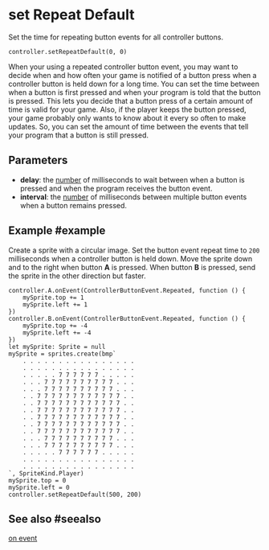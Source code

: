 # set Repeat Default

Set the time for repeating button events for all controller buttons.

```sig
controller.setRepeatDefault(0, 0)
```

When your using a repeated controller button event, you may want to decide when and how often your game is notified of a button press when a controller button is held down for a long time. You can set the time between when a button is first pressed and when your program is told that the button is pressed. This lets you decide that a button press of a certain amount of time is valid for your game. Also, if the player keeps the button pressed, your game probably only wants to know about it every so often to make updates. So, you can set the amount of time between the events that tell your program that a button is still pressed.

## Parameters

* **delay**: the [number](/types/number) of milliseconds to wait between when a button is pressed and when the program receives the button event.
* **interval**: the [number](/types/number) of milliseconds between multiple button events when a button remains pressed.

## Example #example

Create a sprite with a circular image.  Set the button event repeat time to `200` milliseconds when a controller button is held down. Move the sprite down and to the right when button **A** is pressed. When button **B** is pressed, send the sprite in the other direction but faster.

```blocks
controller.A.onEvent(ControllerButtonEvent.Repeated, function () {
    mySprite.top += 1
    mySprite.left += 1
})
controller.B.onEvent(ControllerButtonEvent.Repeated, function () {
    mySprite.top += -4
    mySprite.left += -4
})
let mySprite: Sprite = null
mySprite = sprites.create(bmp`
    . . . . . . . . . . . . . . . .
    . . . . . . . . . . . . . . . .
    . . . . . 7 7 7 7 7 7 . . . . .
    . . . 7 7 7 7 7 7 7 7 7 7 . . .
    . . . 7 7 7 7 7 7 7 7 7 7 . . .
    . . 7 7 7 7 7 7 7 7 7 7 7 7 . .
    . . 7 7 7 7 7 7 7 7 7 7 7 7 . .
    . . 7 7 7 7 7 7 7 7 7 7 7 7 . .
    . . 7 7 7 7 7 7 7 7 7 7 7 7 . .
    . . 7 7 7 7 7 7 7 7 7 7 7 7 . .
    . . 7 7 7 7 7 7 7 7 7 7 7 7 . .
    . . . 7 7 7 7 7 7 7 7 7 7 . . .
    . . . 7 7 7 7 7 7 7 7 7 7 . . .
    . . . . . 7 7 7 7 7 7 . . . . .
    . . . . . . . . . . . . . . . .
    . . . . . . . . . . . . . . . .
`, SpriteKind.Player)
mySprite.top = 0
mySprite.left = 0
controller.setRepeatDefault(500, 200)
```

## See also #seealso

[on event](/reference/controller/on-event)
